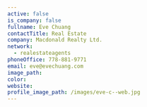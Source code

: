 ```yaml
---
active: false
is_company: false
fullname: Eve Chuang
contactTitle: Real Estate
company: Macdonald Realty Ltd.
network:
  - realestateagents
phoneOffice: 778-881-9771
email: eve@evechuang.com
image_path:
color:
website:
profile_image_path: /images/eve-c--web.jpg
---
```



